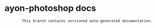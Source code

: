 # ayon-photoshop docs

            This branch contains versioned auto-generated documentation.

            
